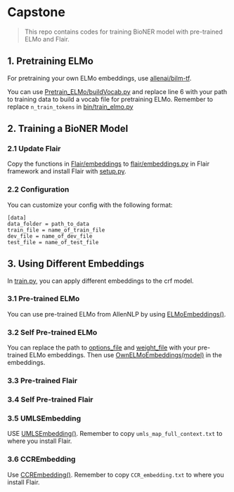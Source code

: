 # Capstone
> This repo contains codes for training BioNER model with pre-trained ELMo and Flair.


## 1. Pretraining ELMo 
For pretraining your own ELMo embeddings, use [allenai/bilm-tf](https://github.com/allenai/bilm-tf).

You can use [Pretrain_ELMo/buildVocab.py](https://github.com/calvinyhchen/Capstone/blob/master/Pretrain_ELMo/buildVocab.py) and replace line 6 with your path to training data to build a vocab file for pretraining ELMo. Remember to replace `n_train_tokens` in [bin/train_elmo.py](https://github.com/allenai/bilm-tf/blob/master/bin/train_elmo.py)
## 2. Training a BioNER Model


### 2.1 Update Flair
Copy the functions in [Flair/embeddings](https://github.com/calvinyhchen/Capstone/blob/master/Flair/embeddings.py) to [flair/embeddings.py](https://github.com/zalandoresearch/flair/blob/master/flair/embeddings.py) in Flair framework and install Flair with [setup.py](https://github.com/zalandoresearch/flair/blob/master/setup.py).

### 2.2 Configuration
You can customize your config with the following format:

```wiki
[data]
data_folder = path_to_data
train_file = name_of_train_file
dev_file = name_of_dev_file
test_file = name_of_test_file
```

## 3. Using Different Embeddings
In [train.py](https://github.com/calvinyhchen/Capstone/blob/master/train.py), you can apply different embeddings to the crf model.

### 3.1 Pre-trained ELMo
You can use pre-trained ELMo from AllenNLP by using [ELMoEmbeddings()](https://github.com/calvinyhchen/Capstone/blob/master/train.py#L46).

### 3.2 Self Pre-trained ELMo
You can replace the path to [options_file](https://github.com/calvinyhchen/Capstone/blob/master/train.py#L35) and [weight_file](https://github.com/calvinyhchen/Capstone/blob/master/train.py#L36) with your pre-trained ELMo embeddings. Then use [OwnELMoEmbeddings(model)](https://github.com/calvinyhchen/Capstone/blob/master/train.py#L48) in the embeddings.

### 3.3 Pre-trained Flair


### 3.4 Self Pre-trained Flair



### 3.5 UMLSEmbedding
USE [UMLSEmbedding()](https://github.com/calvinyhchen/Capstone/blob/master/train.py#L49). Remember to copy `umls_map_full_context.txt` to where you install Flair.

### 3.6 CCREmbedding
Use [CCREmbedding()](https://github.com/calvinyhchen/Capstone/blob/master/train.py#L50). Remember to copy `CCR_embedding.txt` to where you install Flair.

